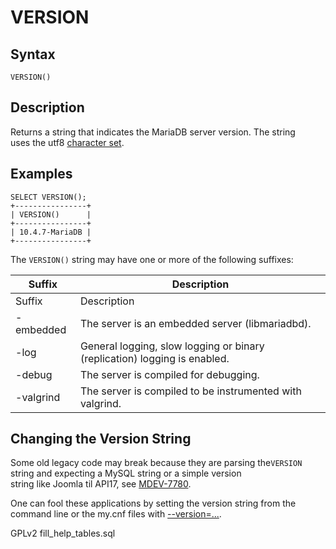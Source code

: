 # VERSION

## Syntax

```
VERSION()
```

## Description

Returns a string that indicates the MariaDB server version. The string\
uses the utf8 [character set](../../../data-types/string-data-types/character-sets/).

## Examples

```
SELECT VERSION();
+----------------+
| VERSION()      |
+----------------+
| 10.4.7-MariaDB |
+----------------+
```

The `VERSION()` string may have one or more of the following suffixes:

| Suffix    | Description                                                               |
| --------- | ------------------------------------------------------------------------- |
| Suffix    | Description                                                               |
| -embedded | The server is an embedded server (libmariadbd).                           |
| -log      | General logging, slow logging or binary (replication) logging is enabled. |
| -debug    | The server is compiled for debugging.                                     |
| -valgrind | The server is compiled to be instrumented with valgrind.                  |

## Changing the Version String

Some old legacy code may break because they are parsing the`VERSION` string and expecting a MySQL string or a simple version\
string like Joomla til API17, see [MDEV-7780](https://jira.mariadb.org/browse/MDEV-7780).

One can fool these applications by setting the version string from the command line or the my.cnf files with [--version=...](../../../../ha-and-performance/optimization-and-tuning/system-variables/server-system-variables.md#version).

GPLv2 fill\_help\_tables.sql
